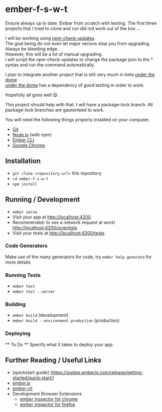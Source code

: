 # ember-f-s-w-t

Ensure always up to date. Ember from scratch with testing.
</b>The first three projects that I tried to clone and run did not work out of the box ...

I will be working using [npm-check-updates](https://stackoverflow.com/a/16074029/5283424).
<br/>The goal being do not even let major verions stop you from upgrading. Always be bleeding edge.
<br/>However, this will be a lot of manual upgrading.
<br/>I will script the npm-check-updates to change the package json to the * syntax and run the command automatically.

I plan to integrate another project that is still very much in beta [under the dome](https://github.com/MichaelDimmitt/under_the_dome)
<br/>[under the dome](https://github.com/MichaelDimmitt/under_the_dome) has a dependency of good testing in order to work.

Hopefully all goes well 😋  .

This project should help with that. 
I will have a package-lock branch. 
All package-lock branches are gaurenteed to work.

You will need the following things properly installed on your computer.

* [Git](https://git-scm.com/)
* [Node.js](https://nodejs.org/) (with npm)
* [Ember CLI](https://ember-cli.com/)
* [Google Chrome](https://google.com/chrome/)

## Installation

* `git clone <repository-url>` this repository
* `cd ember-f-s-w-t`
* `npm install`


## Running / Development

* `ember serve`
* Visit your app at [http://localhost:4200](http://localhost:4200).
* Recommended: to see a network request at work! [http://localhost:4200/scientists](http://localhost:4200/scientists)
* Visit your tests at [http://localhost:4200/tests](http://localhost:4200/tests).

### Code Generators

Make use of the many generators for code, try `ember help generate` for more details

### Running Tests

* `ember test`
* `ember test --server`

### Building

* `ember build` (development)
* `ember build --environment production` (production)

### Deploying
** To Do **
Specify what it takes to deploy your app.

## Further Reading / Useful Links
* [quickstart guide] (https://guides.emberjs.com/release/getting-started/quick-start/)
* [ember.js](https://emberjs.com/)
* [ember-cli](https://ember-cli.com/)
* Development Browser Extensions
  * [ember inspector for chrome](https://chrome.google.com/webstore/detail/ember-inspector/bmdblncegkenkacieihfhpjfppoconhi)
  * [ember inspector for firefox](https://addons.mozilla.org/en-US/firefox/addon/ember-inspector/)
